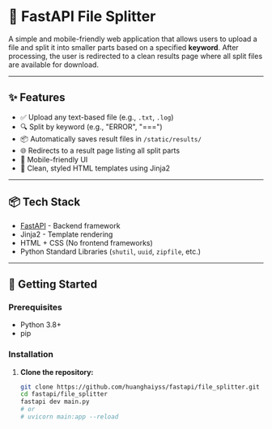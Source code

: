 # 📄 FastAPI File Splitter

A simple and mobile-friendly web application that allows users to upload a file and split it into smaller parts based on a specified **keyword**. After processing, the user is redirected to a clean results page where all split files are available for download.

---

## ✨ Features

- ✅ Upload any text-based file (e.g., `.txt`, `.log`)
- 🔍 Split by keyword (e.g., "ERROR", "===")
- 📦 Automatically saves result files in `/static/results/`
- 🌐 Redirects to a result page listing all split parts
- 📱 Mobile-friendly UI
- 🧾 Clean, styled HTML templates using Jinja2

---

## 📦 Tech Stack

- [FastAPI](https://fastapi.tiangolo.com/) - Backend framework
- Jinja2 - Template rendering
- HTML + CSS (No frontend frameworks)
- Python Standard Libraries (`shutil`, `uuid`, `zipfile`, etc.)

---

## 🚀 Getting Started

### Prerequisites

- Python 3.8+
- pip

### Installation

1. **Clone the repository:**

   ```bash
   git clone https://github.com/huanghaiyss/fastapi/file_splitter.git
   cd fastapi/file_splitter
   fastapi dev main.py
   # or
   # uvicorn main:app --reload
